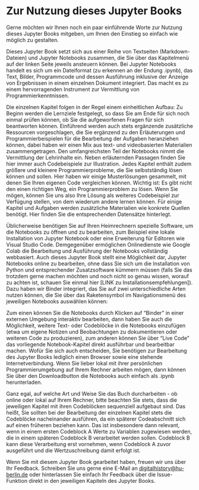 # Zur Nutzung dieses Jupyter Books

Gerne möchten wir Ihnen noch ein paar einführende Worte zur Nutzung dieses Jupyter Books mitgeben, um Ihnen den Einstieg so einfach wie möglich zu gestalten. 

Dieses Jupyter Book setzt sich aus einer Reihe von Textseiten (Markdown-Dateien) und Jupyter Notebooks zusammen, die Sie über das Kapitelmenü auf der linken Seite jeweils ansteuern können. Bei Jupyter Notebooks handelt es sich um ein Dateiformat (zu erkennen an der Endung .ipynb), das Text, Bilder, Programmcode und dessen Ausführung inklusive der Anzeige von Ergebnissen in einem einzelnen Dokument integriert. Das macht es zu einem hervorragenden Instrument zur Vermittlung von Programmierkenntnissen. 

Die einzelnen Kapitel folgen in der Regel einem einheitlichen Aufbau: Zu Beginn werden die Lernziele festgelegt, so dass Sie am Ende für sich noch einmal prüfen können, ob Sie die aufgeworfenen Fragen für sich beantworten können. Einführend werden auch stets ergänzende zusätzliche Ressourcen vorgeschlagen, die Sie ergänzend zu den Erläuterungen und Programmierbeispielen für die Bearbeitung der Aufgaben heranziehen können, dabei haben wir einen Mix aus text- und videobasierten Materialien zusammengetragen. Den umfangreichsten Teil der Notebooks nimmt die Vermittlung der Lehrinhalte ein. Neben erläuternden Passagen finden Sie hier immer auch Codebeispiele zur Illustration. Jedes Kapitel enthält zudem größere und kleinere Programmierprobleme, die Sie selbstständig lösen können und sollen. Hier haben wir einige Musterlösungen gesammelt, mit denen Sie Ihren eigenen Code vergleichen können. Wichtig ist: Es gibt nicht den einen richtigen Weg, ein Programmierproblem zu lösen. Wenn Sie mögen, können Sie uns also Ihre Lösung als weiteres Codebeispiel zur Verfügung stellen, von dem wiederum andere lernen können. Für einige Kapitel und Aufgaben werden zusätzliche Materialien wie konkrete Quellen benötigt. Hier finden Sie die entsprechenden Datensätze hinterlegt.

Üblicherweise benötigen Sie auf Ihren Heimrechnern spezielle Software, um die Notebooks zu öffnen und zu bearbeiten, zum Beispiel eine lokale Installation von Jupyter Notebook oder eine Erweiterung für Editoren wie Visual Studio Code. Demgegenüber ermöglichen Onlinedienste wie Google Colab die Bearbeitung und Ausführung der Notebooks vollständig webbasiert. Auch dieses Jupyter Book stellt eine Möglichkeit dar, Jupyter Notebooks online zu bearbeiten, ohne dass Sie sich um die Installation von Python und entsprechender Zusatzsoftware kümmern müssen (falls Sie das trotzdem gerne machen möchten und noch nicht so genau wissen, worauf zu achten ist, schauen Sie einmal hier [LINK zu Installationsempfehlungen]). Dazu haben wir Binder integriert, das Sie auf zwei unterschiedliche Arten nutzen können, die Sie über das Raketensymbol im Navigationsmenü des jeweiligen Notebooks auswählen können:

Zum einen können Sie die Notebooks durch Klicken auf “Binder” in einer externen Umgebung interaktiv bearbeiten, dann haben Sie auch die Möglichkeit, weitere Text- oder Codeblöcke in die Notebooks einzufügen (etwa um eigene Notizen und Beobachtungen zu dokumentieren oder weiteren Code zu produzieren), zum anderen können Sie über “Live Code” das vorliegende Notebook-Kapitel direkt ausführbar und bearbeitbar machen. Wofür Sie sich auch entscheiden, Sie benötigen zur Bearbeitung des Jupyter Books lediglich einen Browser sowie eine stehende Internetverbindung. Wenn Sie lieber lokal mit ihrer persönlichen Programmierumgebung auf Ihrem Rechner arbeiten mögen, dann können Sie über den Downloadbutton die Notebooks auch einfach als .ipynb herunterladen.

Ganz egal, auf welche Art und Weise Sie das Buch durcharbeiten - ob online oder lokal auf Ihrem Rechner, bitte beachten Sie stets, dass die jeweiligen Kapitel mit ihren Codeblöcken sequenziell aufgebaut sind. Das heißt, Sie sollten bei der Bearbeitung der einzelnen Kapitel stets die Codeblöcke nacheinander ausführen, da ein späterer Codeabschnitt sich auf einen früheren beziehen kann. Das ist insbesondere dann relevant, wenn in einem ersten Codeblock A Werte zu Variablen zugewiesen werden, die in einem späteren Codeblock B verarbeitet werden sollen. Codeblock B kann diese Verarbeitung erst vornehmen, wenn Codeblock A zuvor ausgeführt und die Wertzuschreibung damit erfolgt ist. 

Wenn Sie mit diesem Jupyter Book gearbeitet haben, freuen wir uns über Ihr Feedback. Schreiben Sie uns gerne eine E-Mail an digitalhistory@hu-berlin.de oder hinterlassen Sie einfach Ihr Feedback über die Issue-Funktion direkt in den jeweiligen Kapiteln des Jupyter Books.